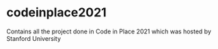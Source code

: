 # codeinplace2021
Contains all the project done in Code in Place 2021 which was hosted by Stanford University
